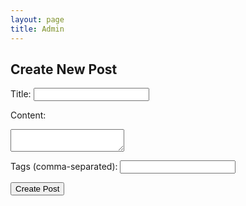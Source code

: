 ```yaml
---
layout: page
title: Admin
---
```


<h2>Create New Post</h2>

<form action="https://api.staticman.net/v3/entry/github/FaR-Team/devlog/main/posts" method="POST">
  <input name="options[redirect]" type="hidden" value="https://far-team.github.io/devlog">
  
  <label for="title">Title:</label>
  <input type="text" name="fields[title]" id="title" required>
  
  <label for="content">Content:</label>
  <textarea name="fields[content]" id="content" required></textarea>
  
  <label for="tags">Tags (comma-separated):</label>
  <input type="text" name="fields[tags]" id="tags">
  
  <button type="submit">Create Post</button>
</form>
